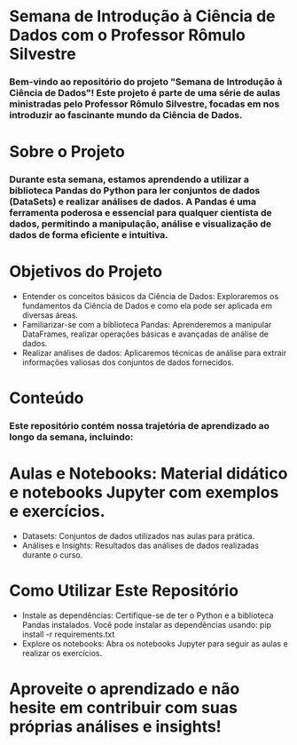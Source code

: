 # Semana de Introdução à Ciência de Dados com o Professor Rômulo Silvestre
### Bem-vindo ao repositório do projeto "Semana de Introdução à Ciência de Dados"! Este projeto é parte de uma série de aulas ministradas pelo Professor Rômulo Silvestre, focadas em nos introduzir ao fascinante mundo da Ciência de Dados.

# Sobre o Projeto
### Durante esta semana, estamos aprendendo a utilizar a biblioteca Pandas do Python para ler conjuntos de dados (DataSets) e realizar análises de dados. A Pandas é uma ferramenta poderosa e essencial para qualquer cientista de dados, permitindo a manipulação, análise e visualização de dados de forma eficiente e intuitiva.

# Objetivos do Projeto
* Entender os conceitos básicos da Ciência de Dados: Exploraremos os fundamentos da Ciência de Dados e como ela pode ser aplicada em diversas áreas.
* Familiarizar-se com a biblioteca Pandas: Aprenderemos a manipular DataFrames, realizar operações básicas e avançadas de análise de dados.
* Realizar análises de dados: Aplicaremos técnicas de análise para extrair informações valiosas dos conjuntos de dados fornecidos.
# Conteúdo
### Este repositório contém nossa trajetória de aprendizado ao longo da semana, incluindo:

# Aulas e Notebooks: Material didático e notebooks Jupyter com exemplos e exercícios.
* Datasets: Conjuntos de dados utilizados nas aulas para prática.
* Análises e Insights: Resultados das análises de dados realizadas durante o curso.
# Como Utilizar Este Repositório
* Instale as dependências: Certifique-se de ter o Python e a biblioteca Pandas instalados. Você pode instalar as dependências usando: pip install -r requirements.txt
* Explore os notebooks: Abra os notebooks Jupyter para seguir as aulas e realizar os exercícios.
# Aproveite o aprendizado e não hesite em contribuir com suas próprias análises e insights!
